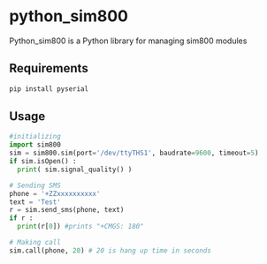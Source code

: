 # python_sim800
Python_sim800 is a Python library for managing sim800 modules 

## Requirements
```bash
pip install pyserial
```
## Usage
```python
#initializing
import sim800
sim = sim800.sim(port='/dev/ttyTHS1', baudrate=9600, timeout=5)
if sim.isOpen() :
  print( sim.signal_quality() )

# Sending SMS
phone = '+ZZxxxxxxxxxx'
text = 'Test'
r = sim.send_sms(phone, text)
if r :
  print(r[0]) #prints "+CMGS: 180"

# Making call
sim.call(phone, 20) # 20 is hang up time in seconds
